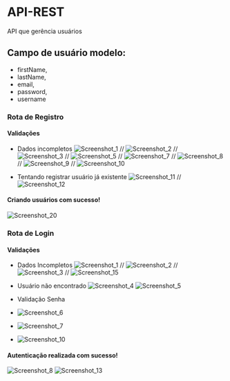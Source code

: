 # API-REST
API que gerência usuários

## Campo de usuário modelo:
+ firstName,
+ lastName,
+ email,
+ password,
+ username

### Rota de Registro


#### Validações

+  Dados incompletos
  ![Screenshot_1](https://user-images.githubusercontent.com/102167034/185803015-76d45016-0771-4235-a2b4-2018948c75ea.png)
  //
  ![Screenshot_2](https://user-images.githubusercontent.com/102167034/185803018-0aef7b6c-089c-46ae-b775-4e5aa839cb18.png)
  //
![Screenshot_3](https://user-images.githubusercontent.com/102167034/185803061-771674ee-2b48-4460-b50c-182167863d4f.png)
//
![Screenshot_5](https://user-images.githubusercontent.com/102167034/185803073-68129e88-b0ed-41e5-9bef-c5b12155a7b3.png)
//
![Screenshot_7](https://user-images.githubusercontent.com/102167034/185803080-b2b82bc6-ba0d-4a95-8a31-f108641326a7.png)
//
![Screenshot_8](https://user-images.githubusercontent.com/102167034/185803082-d0bc6ada-4e11-42f2-96a6-daca54f10f92.png)
//
![Screenshot_9](https://user-images.githubusercontent.com/102167034/185803083-a529f599-4f8c-4f67-8c50-9b29ca1bc835.png)
//
![Screenshot_10](https://user-images.githubusercontent.com/102167034/185803089-314f5de7-bbcf-45e4-a713-d4cc6a60f99a.png)

+ Tentando registrar usuário já existente
![Screenshot_11](https://user-images.githubusercontent.com/102167034/185804220-e4c99706-be84-4148-af28-f4b3c037aa66.png)
//
![Screenshot_12](https://user-images.githubusercontent.com/102167034/185804222-aff9071c-ecc0-42c2-b403-a0bc57ab5ad4.png)


#### Criando usuários com sucesso!
![Screenshot_20](https://user-images.githubusercontent.com/102167034/185803091-dc56daf1-80b2-4cf6-935d-1dbf6a7b4437.png)

### Rota de Login
#### Validações

+ Dados Incompletos
![Screenshot_1](https://user-images.githubusercontent.com/102167034/185984983-3fff80a1-e2a9-4727-bfe7-ca7ec44b16ed.png)
//
![Screenshot_2](https://user-images.githubusercontent.com/102167034/185985039-98064782-1b7c-474a-8f0a-50a3f224856c.png)
//
![Screenshot_3](https://user-images.githubusercontent.com/102167034/185985011-a1468e35-0c82-487e-beca-493a147b2acf.png)
//
![Screenshot_15](https://user-images.githubusercontent.com/102167034/185985551-dba24ef8-9a53-435f-986a-a215344ec2c3.png)

+ Usuário não encontrado
![Screenshot_4](https://user-images.githubusercontent.com/102167034/185986277-d0087a08-9dd3-4575-8e06-43d0d98cca14.png)
![Screenshot_5](https://user-images.githubusercontent.com/102167034/185986334-5e8b9028-ed60-4195-926a-35b64ad4c2a9.png)

+ Validação Senha
+ ![Screenshot_6](https://user-images.githubusercontent.com/102167034/185986449-a30ba7c5-ba30-493e-8313-9722ba441779.png)
+ ![Screenshot_7](https://user-images.githubusercontent.com/102167034/185986477-c45beeca-634a-43fe-8f34-82bcb82ee3f3.png)
+ ![Screenshot_10](https://user-images.githubusercontent.com/102167034/185986629-10a8f1c2-4107-463d-a0c5-451585fe0318.png)


#### Autenticação realizada com sucesso!
![Screenshot_8](https://user-images.githubusercontent.com/102167034/185986570-e78761d8-359b-4ca2-a052-337e1b58dd69.png)
![Screenshot_13](https://user-images.githubusercontent.com/102167034/185986694-3f1788d1-3f27-45f1-876c-d4800ca2be68.png)

